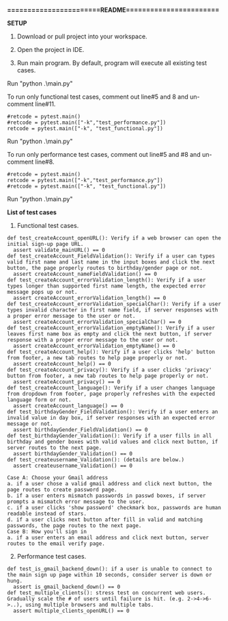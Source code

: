 **=======================README=======================**

**SETUP**
1. Download or pull project into your workspace.
   
3. Open the project in IDE.

5. Run main program. By default, program will execute all existing test cases.
   
Run "python .\main.py"

To run only functional test cases, comment out line#5 and 8 and un-comment line#11.

    #retcode = pytest.main()
    #retcode = pytest.main(["-k","test_performance.py"])
    retcode = pytest.main(["-k", "test_functional.py"])

Run "python .\main.py"

To run only performance test cases, comment out line#5 and #8 and un-comment line#8.

    #retcode = pytest.main()
    retcode = pytest.main(["-k","test_performance.py"])
    #retcode = pytest.main(["-k", "test_functional.py"])

Run "python .\main.py"




**List of test cases**

1. Functional test cases.

```   
def test_createAccount_openURL(): Verify if a web browser can open the initial sign-up page URL.
  assert validate_mainURL() == 0
def test_createAccount_FieldValidation(): Verify if a user can types valid first name and last name in the input boxes and click the next button, the page properly routes to birthday/gender page or not.
  assert createAccount_nameFieldValidation() == 0
def test_createAccount_errorValidation_length(): Verify if a user types longer than supported first name length, the expected error message pops up or not.
  assert createAccount_errorValidation_length() == 0
def test_createAccount_errorValidation_specialChar(): Verify if a user types invalid character in first name field, if server responses with a proper error message to the user or not.
  assert createAccount_errorValidation_specialChar() == 0
def test_createAccount_errorValidation_emptyName(): Verify if a user leaves first name box as empty and click the next button, if server response with a proper error message to the user or not.
  assert createAccount_errorValidation_emptyName() == 0
def test_createAccount_help(): Verify if a user clicks 'help' button from footer, a new tab routes to help page properly or not.
  assert createAccount_help() == 0
def test_createAccount_privacy(): Verify if a user clicks 'privacy' button from footer, a new tab routes to help page properly or not.
  assert createAccount_privacy() == 0
def test_createAccount_language(): Verify if a user changes language from dropdown from footer, page properly refreshes with the expected language form or not.
  assert createAccount_language() == 0
def test_birthdayGender_FieldValidation(): Verify if a user enters an invalid value in day box, if server responses with an expected error message or not.
  assert birthdayGender_FieldValidation() == 0
def test_birthdayGender_Validation(): Verify if a user fills in all birthday and gender boxes with valid values and click next button, if server routes to the next page.
  assert birthdayGender_Validation() == 0
def test_createusername_Validation(): (details are below.)
  assert createusername_Validation() == 0

Case A: Choose your Gmail address
a. if a user chose a valid gmail address and click next button, the page routes to create password page.
b. if a user enters mismatch passwords in passwd boxes, if server prompts a mismatch error message to the user.
c. if a user clicks 'show password' checkmark box, passwords are human readable instead of stars.
d. if a user clicks next button after fill in valid and matching passwords, the page routes to the next page.
Case B: How you'll sign in
a. if a user enters an email address and click next button, server routes to the email verify page.
```

2. Performance test cases.
```
def test_is_gmail_backend_down(): if a user is unable to connect to the main sign up page within 10 seconds, consider server is down or hung.
  assert is_gmail_backend_down() == 0
def test_multiple_clients(): stress test on concurrent web users. Gradually scale the # of users until failure is hit. (e.g. 2->4->6->..), using multiple browsers and multiple tabs. 
  assert multiple_clients_openURL() == 0
```

